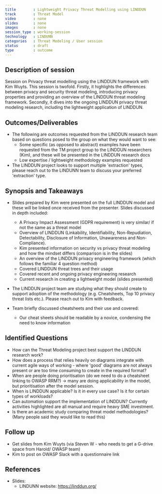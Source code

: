 ```yaml
---
title        : Lightweight Privacy Threat Modelling using LINDDUN
track        : Threat Model
video        : none
slides       : none
images       : none
session_type : working-session         
technology   : LINDUNN
categories   : Threat Modeling / User session
status       : draft              
type         : outcome
---
```


## Description of session

Session on Privacy threat modelling using the LINDDUN framework with Kim Wuyts. This session is twofold. Firstly, it highlights the differences between privacy and security threat modeling, introducing privacy properties and providing an overview of the LINDDUN threat modeling framework. Secondly, it dives into the ongoing LINDDUN privacy threat modeling research, including the lightweight application of LINDDUN.


## Outcomes/Deliverables 

- The following are outcomes requested from the LINDDUN research team based on questions posed to the group on what they would want to see:
    - Some specific (as opposed to abstract) examples have been requested from the TM project group to the LINDDUN researchers (Kim), and these will be presented in the LINDDUN research docs
    - Low expertise / lightweight methodology examples requested 
- The LINDDUN project looks to support multiple 'extraction' types, please reach out to the LINDUNN team to discuss your preferred 'extraction' type.


## Synopsis and Takeaways

- Slides prepared by Kim were presented on the full LINDDUN model and these will be linked once received from the presenter. Slides discussed in depth included: 
  - A Privacy Impact Assessment (GDPR requirement) is very similar/ if not the same as a threat model
  - Overview of LINDDUN (Linkability, Identifiability, Non-Repudiation, Detectability, Disclosure of Information, Unawareness and Non-Compliance).
  - Kim presented information on security vs privacy threat modeling and how the mindset differs (comparison is in the slides) 
  - An overview of the LINDDUN privacy engineering framework (which follows the familiar 4 question method) 
  - Covered LINDDUN threat trees and their usage
  - Covered recent and ongoing privacy engineering research 
  - Current research in creating a lightweight model (slides presented)
  
- The LINDDUN project team are studying what they should create to support adoption of the methodology (e.g. Cheatsheets, Top 10 privacy threat lists etc.). Please reach out to Kim with feedback.
- Team briefly discussed cheatsheets and their use and covered: 
    - Our cheat sheets should be readable by a novice, condensing the need to know information


## Identified Questions

- How can the Threat Modeling project best support the LINDDUN research work? 
- How does a process that relies heavily on diagrams integrate with current agile ways of working - where 'good' diagrams are not always present or are too time consuming to create in the required format?
- When are people doing prioritisation (do we need to do a cheatsheet linking to OWASP RRM?) -> many are doing applicability in the model, but prioritisation after the model session.
- When is LINDDUN applicable? Is it in every use case? Is it for certain types of workloads? 
- Can automation support the implementation of LINDDUN? Currently activities highlighted are all manual and require heavy SME investment. 
- Is there an academic study comparing threat model methodologies? (Many people said they would like to read this)


## Follow up

- Get slides from Kim Wuyts (via Steven W - who needs to get a G-drive space from Harold/ OWASP team)
- Kim to post on OWASP Slack with a questionnaire link

## References 

- Slides: 
  - LINDUNN website: https://linddun.org/
